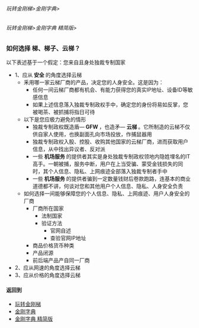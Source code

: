 ###### 玩转金刚梯>金刚字典>
###### 玩转金刚梯>金刚字典 精简版>

### 如何选择 梯、梯子、云梯？
以下表述基于一个假定：您来自且身处独裁专制国家
- 1、应从<Strong> 安全 </Strong>的角度选择云梯
  - 釆用哪一家云梯厂商的产品，决定您的人身安全。这是因为：
    - 任何一间云梯厂商都有机会、有能力获得您的真实IP地址、设备ID等敏感信息
    - 如果上述信息落入独裁专制政权手中，确定您的身份将易如反掌，您被喝茶、被抓捕将指日可待
  - 以下是您应极力避免的情形
      - 独裁专制政权既造盾—<Strong> GFW </Strong>，也造矛— <Strong> 云梯 </Strong>。它所制造的云梯不仅供自家人使用，也换副面孔向市场投放，作捕鼠器用
      - 独裁专制政权入股、控股、收购其他国家的云梯厂商，进而获取用户信息，从中找出异议者、反对派
      - 一些<Strong> 机场服务 </Strong>的提供者其实是身处独裁专制政权领地内隐姓埋名的IT高手。一朝被捕，服务中断，用户在上当受骗、蒙受金钱损失的同时，其个人信息、隐私、上网痕迹全部落入独裁专制者手中
      - 一些<Strong> 机场服务 </Strong>的提供者骗到一定数量钱财后卷款跑路，连基本的商业道德都不讲，何谈对您和其他用户个人信息、隐私、人身安全负责
  - 如何选择一间能够保障您的个人信息、隐私、上网痕迹、用户人身安全的厂商
    - 厂商所在国家
      - 法制国家
      - 验证方法
        - 官网自述
        - 查验官网IP地址
    - 商品价格货币种类
    - 产品闭源
    - 前后端产品产自同一厂商
- 2、应从网速的角度选择云梯
- 3、应从价格的角度选择云梯
#### 返回到
- [玩转金刚梯](https://github.com/a2zitpro/web/blob/master/LadderFree/A.md)
- [金刚字典](https://github.com/a2zitpro/web/blob/master/LadderFree/kkDictionary/KKDictionary.md)
- [金刚字典 精简版](https://github.com/a2zitpro/web/blob/master/LadderFree/kkDictionary/KKDictionaryShortVersion.md)

